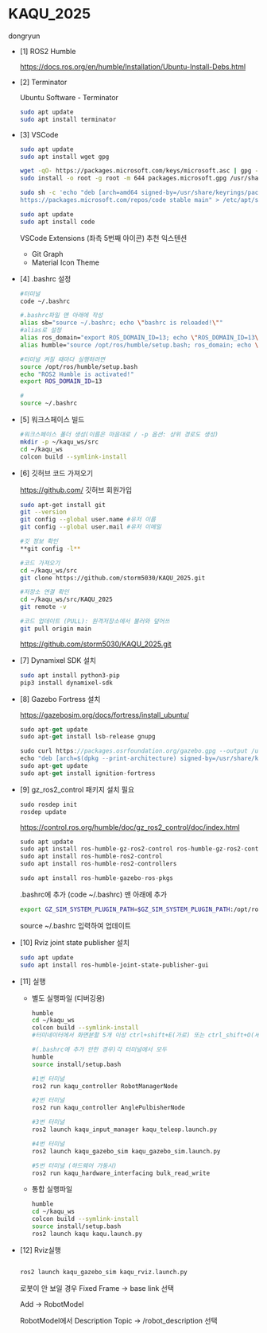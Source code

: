 # KAQU_2025
dongryun
- [1] ROS2 Humble
    
    https://docs.ros.org/en/humble/Installation/Ubuntu-Install-Debs.html
    
- [2] Terminator
    
    Ubuntu Software - Terminator 
    
    ```bash
    sudo apt update
    sudo apt install terminator
    ```
    
- [3] VSCode
    
    ```bash
    sudo apt update
    sudo apt install wget gpg
    ```
    
    ```bash
    wget -qO- https://packages.microsoft.com/keys/microsoft.asc | gpg --dearmor > packages.microsoft.gpg
    sudo install -o root -g root -m 644 packages.microsoft.gpg /usr/share/keyrings/
    ```
    
    ```bash
    sudo sh -c 'echo "deb [arch=amd64 signed-by=/usr/share/keyrings/packages.microsoft.gpg] \
    https://packages.microsoft.com/repos/code stable main" > /etc/apt/sources.list.d/vscode.list'
    ```
    
    ```bash
    sudo apt update
    sudo apt install code
    ```
    
    VSCode Extensions (좌측 5번째 아이콘) 추천 익스텐션
    
    - Git Graph
    - Material Icon Theme
- [4] .bashrc 설정
    
    ```bash
    #터미널
    code ~/.bashrc
    
    #.bashrc파일 맨 아래에 작성
    alias sb="source ~/.bashrc; echo \"bashrc is reloaded!\""
    #alias로 설정
    alias ros_domain="export ROS_DOMAIN_ID=13; echo \"ROS_DOMAIN_ID=13\""
    alias humble="source /opt/ros/humble/setup.bash; ros_domain; echo \"ROS2 Humble is activated!\""
    
    #터미널 켜질 때마다 실행하려면
    source /opt/ros/humble/setup.bash
    echo "ROS2 Humble is activated!"
    export ROS_DOMAIN_ID=13
    
    #
    source ~/.bashrc
    ```
    
- [5] 워크스페이스 빌드
    
    ```bash
    #워크스페이스 폴더 생성(이름은 마음대로 / -p 옵션: 상위 경로도 생성)
    mkdir -p ~/kaqu_ws/src
    cd ~/kaqu_ws
    colcon build --symlink-install
    ```
    
- [6] 깃허브 코드 가져오기
    
    https://github.com/ 깃허브 회원가입
    
    ```bash
    sudo apt-get install git
    git --version
    git config --global user.name #유저 이름
    git config --global user.mail #유저 이메일
    
    #깃 정보 확인
    **git config -l**
    ```
    
    ```bash
    #코드 가져오기
    cd ~/kaqu_ws/src
    git clone https://github.com/storm5030/KAQU_2025.git
    ```
    
    ```bash
    #저장소 연결 확인
    cd ~/kaqu_ws/src/KAQU_2025
    git remote -v
    
    #코드 업데이트 (PULL): 원격저장소에서 불러와 덮어쓰
    git pull origin main
    ```
    
    https://github.com/storm5030/KAQU_2025.git
    
- [7] Dynamixel SDK 설치
    
    ```bash
    sudo apt install python3-pip
    pip3 install dynamixel-sdk
    ```
    
- [8] Gazebo Fortress  설치
    
    https://gazebosim.org/docs/fortress/install_ubuntu/
    
    ```jsx
    sudo apt-get update
    sudo apt-get install lsb-release gnupg
    
    sudo curl https://packages.osrfoundation.org/gazebo.gpg --output /usr/share/keyrings/pkgs-osrf-archive-keyring.gpg
    echo "deb [arch=$(dpkg --print-architecture) signed-by=/usr/share/keyrings/pkgs-osrf-archive-keyring.gpg] http://packages.osrfoundation.org/gazebo/ubuntu-stable $(lsb_release -cs) main" | sudo tee /etc/apt/sources.list.d/gazebo-stable.list > /dev/null
    sudo apt-get update
    sudo apt-get install ignition-fortress
    ```
    
- [9] gz_ros2_control 패키지 설치 필요
    
    ```jsx
    sudo rosdep init
    rosdep update
    ```
    
    https://control.ros.org/humble/doc/gz_ros2_control/doc/index.html
    
    ```jsx
    sudo apt update
    sudo apt install ros-humble-gz-ros2-control ros-humble-gz-ros2-control-demos
    sudo apt install ros-humble-ros2-control
    sudo apt install ros-humble-ros2-controllers
    
    sudo apt install ros-humble-gazebo-ros-pkgs
    ```
    
    .bashrc에 추가 (code ~/.bashrc) 맨 아래에 추가
    
    ```bash
    export GZ_SIM_SYSTEM_PLUGIN_PATH=$GZ_SIM_SYSTEM_PLUGIN_PATH:/opt/ros/humble/lib
    ```
    
    source ~/.bashrc 입력하여 업데이트
    
- [10] Rviz joint state publisher 설치
    
    ```bash
    sudo apt update
    sudo apt install ros-humble-joint-state-publisher-gui
    ```
    
- [11] 실행
    - 별도 실행파일 (디버깅용)
        
        ```bash
        humble
        cd ~/kaqu_ws
        colcon build --symlink-install
        #터미네이터에서 화면분할 5개 이상 ctrl+shift+E(가로) 또는 ctrl_shift+O(세로)
        
        #(.bashrc에 추가 안한 경우)각 터미널에서 모두
        humble
        source install/setup.bash
        
        #1번 터미널
        ros2 run kaqu_controller RobotManagerNode 
        
        #2번 터미널
        ros2 run kaqu_controller AnglePulbisherNode
        
        #3번 터미널
        ros2 launch kaqu_input_manager kaqu_teleop.launch.py
        
        #4번 터미널
        ros2 launch kaqu_gazebo_sim kaqu_gazebo_sim.launch.py
        
        #5번 터미널 (하드웨어 가동시)
        ros2 run kaqu_hardware_interfacing bulk_read_write
        ```
        
    - 통합 실행파일
        
        ```bash
        humble
        cd ~/kaqu_ws
        colcon build --symlink-install
        source install/setup.bash
        ros2 launch kaqu kaqu.launch.py
        ```
        
- [12] Rviz실행
    
    ```bash
    
    ros2 launch kaqu_gazebo_sim kaqu_rviz.launch.py
    ```
    
    로봇이 안 보일 경우 Fixed Frame → base link 선택
    
    Add → RobotModel
    
    RobotModel에서 Description Topic → /robot_description 선택
